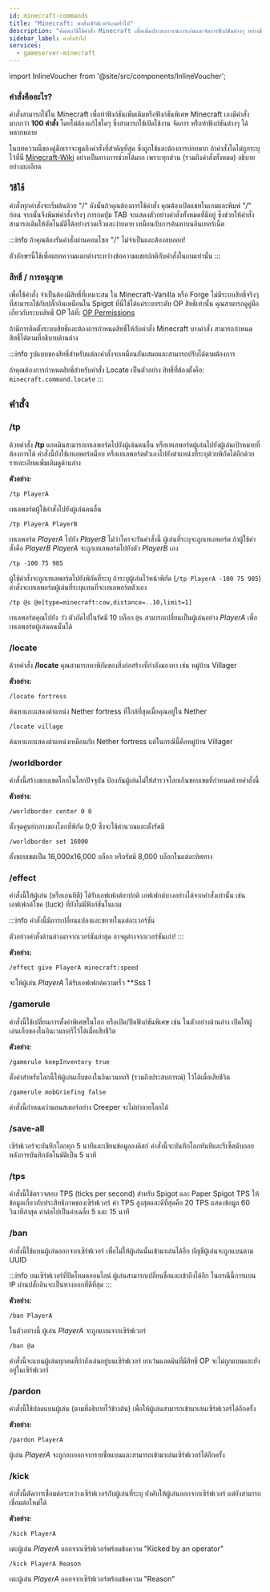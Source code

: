 ```yaml
---
id: minecraft-commands
title: "Minecraft: คำสั่งเซิร์ฟเวอร์เกมทั่วไป"
description: "ค้นพบวิธีใช้คำสั่ง Minecraft เพื่อเพิ่มประสบการณ์การเล่นและจัดการฟังก์ชันต่างๆ อย่างมีประสิทธิภาพ → เรียนรู้เพิ่มเติมตอนนี้"
sidebar_label: คำสั่งทั่วไป
services:
  - gameserver-minecraft
---
```


import InlineVoucher from '@site/src/components/InlineVoucher';

### คำสั่งคืออะไร?

คำสั่งสามารถใช้ใน Minecraft เพื่อทำฟังก์ชันเพิ่มเติมหรือฟังก์ชันพิเศษ Minecraft เองมีคำสั่งมากกว่า **100 คำสั่ง** โดยไม่ต้องแก้ไขใดๆ ซึ่งสามารถใช้เปิดใช้งาน จัดการ หรือทำฟังก์ชันต่างๆ ได้หลากหลาย

ในบทความนี้ของคู่มือเราจะพูดถึงคำสั่งที่สำคัญที่สุด ซึ่งถูกใช้และต้องการบ่อยมาก
ถ้าคำสั่งใดไม่ถูกระบุไว้ที่นี่ [Minecraft-Wiki](https://minecraft-de.gamepedia.com/) อย่างเป็นทางการช่วยได้มาก เพราะทุกส่วน (รวมถึงคำสั่งทั้งหมด) อธิบายอย่างละเอียด

<InlineVoucher />

### วิธีใช้

คำสั่งทุกคำสั่งจะเริ่มต้นด้วย "/" ดังนั้นถ้าคุณต้องการใช้คำสั่ง คุณต้องเปิดแชทในเกมและพิมพ์ "/" ก่อน จากนั้นจึงพิมพ์คำสั่งจริงๆ การกดปุ่ม TAB จะแสดงตัวอย่างคำสั่งทั้งหมดที่มีอยู่ ซึ่งช่วยให้คำสั่งสามารถเติมให้อัตโนมัติได้อย่างรวดเร็วและง่ายดาย เหมือนกับการค้นหาบนอินเทอร์เน็ต

:::info
ถ้าคุณต้องรันคำสั่งผ่านคอนโซล "/" ไม่จำเป็นและต้องลบออก!

ตัวอักษรนี้ใช้เพื่อแยกความแตกต่างระหว่างข้อความแชทปกติกับคำสั่งในเกมเท่านั้น
:::

### สิทธิ์ / การอนุญาต

เพื่อใช้คำสั่ง จำเป็นต้องมีสิทธิ์ที่เหมาะสม ใน Minecraft-Vanilla หรือ Forge ไม่มีระบบสิทธิ์จริงๆ ที่สามารถใช้กับปลั๊กอินเหมือนใน Spigot ที่นี่ใช้ได้แค่ระบบระดับ OP สิทธิ์เท่านั้น คุณสามารถดูคู่มือเกี่ยวกับระบบสิทธิ์ OP ได้ที่:  [OP Permissions](minecraft-addop.md)

ถ้ามีการติดตั้งระบบสิทธิ์และต้องการกำหนดสิทธิ์ให้กับคำสั่ง Minecraft บางคำสั่ง สามารถกำหนดสิทธิ์ได้ตามที่อธิบายด้านล่าง

:::info
รูปแบบของสิทธิ์สำหรับแต่ละคำสั่งจะเหมือนกันเสมอและสามารถปรับได้ตามต้องการ

ถ้าคุณต้องการกำหนดสิทธิ์สำหรับคำสั่ง Locate เป็นตัวอย่าง สิทธิ์ที่ต้องตั้งคือ: ``minecraft.command.locate``
:::



## คำสั่ง

### /tp

ด้วยคำสั่ง **/tp** แอดมินสามารถเทเลพอร์ตไปยังผู้เล่นคนอื่น หรือเทเลพอร์ตผู้เล่นไปยังผู้เล่นเป้าหมายที่ต้องการได้
คำสั่งนี้ยังใช้เทเลพอร์ตม็อบ หรือเทเลพอร์ตตัวเองไปยังตำแหน่งที่ระบุด้วยพิกัดได้อีกด้วย รายละเอียดเพิ่มเติมดูด้านล่าง

**ตัวอย่าง:**

``/tp PlayerA``

เทเลพอร์ตผู้ใช้คำสั่งไปยังผู้เล่นคนอื่น

``/tp PlayerA PlayerB``

เทเลพอร์ต *PlayerA* ไปยัง *PlayerB* ไม่ว่าใครจะรันคำสั่งนี้ ผู้เล่นที่ระบุจะถูกเทเลพอร์ต
ถ้าผู้ใช้คำสั่งคือ *PlayerB* *PlayerA* จะถูกเทเลพอร์ตไปยังตัว *PlayerB* เอง

``/tp -100 75 985``

ผู้ใช้คำสั่งจะถูกเทเลพอร์ตไปยังพิกัดที่ระบุ
ถ้าระบุผู้เล่นไว้หน้าพิกัด (``/tp PlayerA -100 75 985``) คำสั่งจะเทเลพอร์ตผู้เล่นที่ระบุแทนที่จะเทเลพอร์ตตัวเอง

``/tp @s @e[type=minecraft:cow,distance=..10,limit=1]``

เทเลพอร์ตคุณไปยัง *วัว* ตัวถัดไปในรัศมี 10 บล็อก
``@s`` สามารถเปลี่ยนเป็นผู้เล่นอย่าง *PlayerA* เพื่อเทเลพอร์ตผู้เล่นคนนั้นได้

### /locate

ด้วยคำสั่ง **/locate** คุณสามารถหาพิกัดของสิ่งก่อสร้างที่กำลังมองหา เช่น หมู่บ้าน Villager

**ตัวอย่าง:**

``/locate fortress``

ค้นหาและแสดงตำแหน่ง Nether fortress ที่ใกล้ที่สุดเมื่อคุณอยู่ใน Nether

``/locate village``

ค้นหาและแสดงตำแหน่งเหมือนกับ Nether fortress แต่ในกรณีนี้คือหมู่บ้าน Villager

### /worldborder

คำสั่งนี้สร้างขอบเขตโลกในโลกปัจจุบัน ป้องกันผู้เล่นไม่ให้สำรวจโลกเกินขอบเขตที่กำหนดด้วยคำสั่งนี้

**ตัวอย่าง:**

``/worldborder center 0 0``

ตั้งจุดศูนย์กลางของโลกที่พิกัด 0;0 ซึ่งจะใช้คำนวณและตั้งรัศมี

``/worldborder set 16000``

ตั้งขอบเขตเป็น 16,000x16,000 บล็อก หรือรัศมี 8,000 บล็อกในแต่ละทิศทาง

### /effect

คำสั่งนี้ให้ผู้เล่น (หรือเอนทิตี) ได้รับเอฟเฟกต์ยาปกติ
เอฟเฟกต์บางอย่างได้จากคำสั่งเท่านั้น เช่น เอฟเฟกต์โชค (luck) ที่ยังไม่มีฟังก์ชันในเกม

:::info
คำสั่งนี้มีการเปลี่ยนแปลงและขยายในแต่ละเวอร์ชัน

ตัวอย่างคำสั่งด้านล่างมาจากเวอร์ชันล่าสุด อาจดูต่างจากเวอร์ชันเก่า!
:::

**ตัวอย่าง:**

``/effect give PlayerA minecraft:speed``

จะให้ผู้เล่น *PlayerA* ได้รับเอฟเฟกต์ความเร็ว **Sss 1

### /gamerule

คำสั่งนี้ใช้เปลี่ยนการตั้งค่าพิเศษในโลก หรือเปิด/ปิดฟังก์ชันพิเศษ
เช่น ในตัวอย่างด้านล่าง เปิดให้ผู้เล่นเก็บของในอินเวนทอรีไว้ได้เมื่อเสียชีวิต

**ตัวอย่าง:**

``/gamerule keepInventory true``

ตั้งค่าสำหรับโลกนี้ให้ผู้เล่นเก็บของในอินเวนทอรี (รวมถึงประสบการณ์) ไว้ได้เมื่อเสียชีวิต

``/gamerule mobGriefing false``

คำสั่งนี้กำหนดว่ามอนสเตอร์อย่าง Creeper จะไม่ทำลายโลกได้

### /save-all

เซิร์ฟเวอร์จะบันทึกโลกทุก 5 นาทีและเขียนข้อมูลลงดิสก์
คำสั่งนี้จะบันทึกโลกทันทีและรีเซ็ตนับถอยหลังการบันทึกอัตโนมัติเป็น 5 นาที

### /tps

คำสั่งนี้ใช้ตรวจสอบ TPS (ticks per second) สำหรับ Spigot และ Paper Spigot
TPS ให้ข้อมูลเกี่ยวกับประสิทธิภาพของเซิร์ฟเวอร์ ค่า TPS สูงสุดและดีที่สุดคือ 20
TPS แสดงข้อมูล 60 วินาทีล่าสุด ค่าต่อไปเป็นค่าเฉลี่ย 5 และ 15 นาที

### /ban

คำสั่งนี้ใช้แบนผู้เล่นออกจากเซิร์ฟเวอร์ เพื่อไม่ให้ผู้เล่นนั้นเข้ามาเล่นได้อีก บัญชีผู้เล่นจะถูกแบนตาม UUID

:::info
บนเซิร์ฟเวอร์ที่ปิดโหมดออนไลน์ ผู้เล่นสามารถเปลี่ยนชื่อและเข้าถึงได้อีก ในกรณีนี้การแบน IP ผ่านปลั๊กอินจะเป็นทางออกที่ดีที่สุด
:::

**ตัวอย่าง:**

``/ban PlayerA``

ในตัวอย่างนี้ ผู้เล่น *PlayerA* จะถูกแบนจากเซิร์ฟเวอร์

``/ban @a``

คำสั่งนี้จะแบนผู้เล่นทุกคนที่กำลังเล่นอยู่บนเซิร์ฟเวอร์ ยกเว้นแอดมินที่มีสิทธิ์ OP จะไม่ถูกแบนและยังอยู่ในเซิร์ฟเวอร์

### /pardon

คำสั่งนี้ใช้ปลดแบนผู้เล่น (ตามที่อธิบายไว้ข้างต้น) เพื่อให้ผู้เล่นสามารถเข้ามาเล่นเซิร์ฟเวอร์ได้อีกครั้ง

**ตัวอย่าง:**

``/pardon PlayerA``

ผู้เล่น *PlayerA* จะถูกลบออกจากรายชื่อแบนและสามารถเข้ามาเล่นเซิร์ฟเวอร์ได้อีกครั้ง

### /kick

คำสั่งนี้ตัดการเชื่อมต่อระหว่างเซิร์ฟเวอร์กับผู้เล่นที่ระบุ บังคับให้ผู้เล่นออกจากเซิร์ฟเวอร์ แต่ยังสามารถเชื่อมต่อใหม่ได้

**ตัวอย่าง:**

``/kick PlayerA``

เตะผู้เล่น *PlayerA* ออกจากเซิร์ฟเวอร์พร้อมข้อความ "Kicked by an operator"

``/kick PlayerA Reason``

เตะผู้เล่น *PlayerA* ออกจากเซิร์ฟเวอร์พร้อมข้อความ "Reason"

<InlineVoucher />